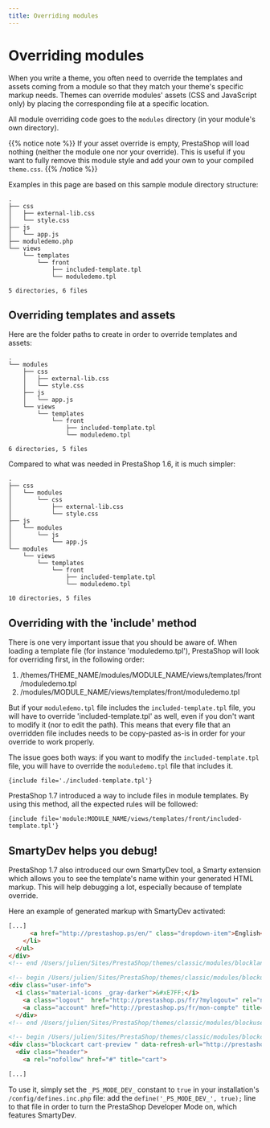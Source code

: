 ```yaml
---
title: Overriding modules
---
```


# Overriding modules

When you write a theme, you often need to override the templates and assets coming from a module so that they match your theme's specific markup needs.
Themes can override modules' assets (CSS and JavaScript only) by placing the corresponding file at a specific location.

All module overriding code goes to the `modules` directory (in your module's own directory).

{{% notice note %}}
  If your asset override is empty, PrestaShop will load nothing (neither the module one nor your override). This is useful
  if you want to fully remove this module style and add your own to your compiled `theme.css`.
{{% /notice %}}

Examples in this page are based on this sample module directory structure:

```
.
├── css
│   ├── external-lib.css
│   └── style.css
├── js
│   └── app.js
├── moduledemo.php
└── views
    └── templates
        └── front
            ├── included-template.tpl
            └── moduledemo.tpl

5 directories, 6 files
```

## Overriding templates and assets

Here are the folder paths to create in order to override templates and assets:

```
.
└── modules
    ├── css
    │   ├── external-lib.css
    │   └── style.css
    ├── js
    │   └── app.js
    └── views
        └── templates
            └── front
                ├── included-template.tpl
                └── moduledemo.tpl

6 directories, 5 files
```

Compared to what was needed in PrestaShop 1.6, it is much simpler:

```
.
├── css
│   └── modules
│       └── css
│           ├── external-lib.css
│           └── style.css
├── js
│   └── modules
│       └── js
│           └── app.js
└── modules
    └── views
        └── templates
            └── front
                ├── included-template.tpl
                └── moduledemo.tpl

10 directories, 5 files
```

## Overriding with the 'include' method

There is one very important issue that you should be aware of.
When loading a template file (for instance 'moduledemo.tpl'), PrestaShop will look for overriding first, in the following order:

1. /themes/THEME_NAME/modules/MODULE_NAME/views/templates/front/moduledemo.tpl
2. /modules/MODULE_NAME/views/templates/front/moduledemo.tpl

But if your `moduledemo.tpl` file includes the `included-template.tpl` file, you will have to override 'included-template.tpl' as well, even if you don't want to modify it (nor to edit the path). This means that every file that an overridden file includes needs to be copy-pasted as-is in order for your override to work properly.

The issue goes both ways: if you want to modify the `included-template.tpl` file, you will have to override the `moduledemo.tpl` file that includes it.

```smarty
{include file='./included-template.tpl'}
```

PrestaShop 1.7 introduced a way to include files in module templates. By using this method, all the expected rules will be followed:

```smarty
{include file='module:MODULE_NAME/views/templates/front/included-template.tpl'}
```

## SmartyDev helps you debug!

PrestaShop 1.7 also introduced our own SmartyDev tool, a Smarty extension which allows you to see the template's name within your generated HTML markup. This will help debugging a lot, especially because of template override.

Here an example of generated markup with SmartyDev activated:

```html
[...]
      <a href="http://prestashop.ps/en/" class="dropdown-item">English</a>
    </li>
  </ul>
</div>
<!-- end /Users/julien/Sites/PrestaShop/themes/classic/modules/blocklanguages/blocklanguages.tpl -->

<!-- begin /Users/julien/Sites/PrestaShop/themes/classic/modules/blockuserinfo/blockuserinfo.tpl -->
<div class="user-info">
  <i class="material-icons _gray-darker">&#xE7FF;</i>
    <a class="logout"  href="http://prestashop.ps/fr/?mylogout=" rel="nofollow" title="Me déconnecter">Déconnexion</a>
    <a class="account" href="http://prestashop.ps/fr/mon-compte" title="Voir mon compte client" rel="nofollow"><span>Julien Bourdeau</span></a>
  </div>
<!-- end /Users/julien/Sites/PrestaShop/themes/classic/modules/blockuserinfo/blockuserinfo.tpl -->

<!-- begin /Users/julien/Sites/PrestaShop/themes/classic/modules/blockcart/blockcart.tpl -->
<div class="blockcart cart-preview " data-refresh-url="http://prestashop.ps/fr/module/blockcart/ajax">
  <div class="header">
    <a rel="nofollow" href="#" title="cart">

[...]
```
To use it, simply set the `_PS_MODE_DEV_` constant to `true` in your installation's `/config/defines.inc.php` file: add the `define('_PS_MODE_DEV_', true);` line to that file in order to turn the PrestaShop Developer Mode on, which features SmartyDev.
